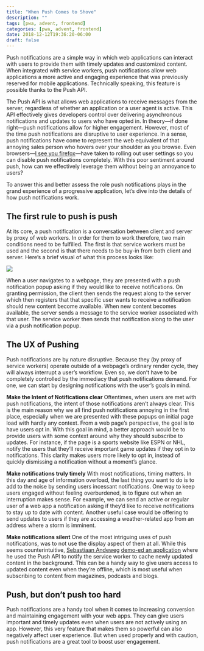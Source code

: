 ```yaml
---
title: "When Push Comes to Shove"
description: ""
tags: [pwa, advent, frontend]
categories: [pwa, advent, frontend]
date: 2018-12-12T19:36:20-06:00
draft: false
---
```


Push notifications are a simple way in which web applications can interact with users to provide them with timely updates and customized content. When integrated with service workers, push notifications allow web applications a more active and engaging experience that was previously reserved for mobile applications. Technically speaking, this feature is possible thanks to the Push API.

The Push API is what allows web applications to receive messages from the server, regardless of whether an application or a user agent is active. This API effectively gives developers control over delivering asynchronous notifications and updates to users who have opted in. In theory—if done right—push notifications allow for higher engagement. However, most of the time push notifications are disruptive to user experience. In a sense, push notifications have come to represent the web equivalent of that annoying sales person who hovers over your shoulder as you browse. Even browsers—[I see you firefox](https://support.mozilla.org/en-US/kb/push-notifications-firefox#w_how-do-i-disable-web-push-completely)—have taken to rolling out user settings so you can disable push notifications completely. With this poor sentiment around push, how can we effectively leverage them without being an annoyance to users?

To answer this and better assess the role push notifications plays in the grand experience of a progressive application, let’s dive into the details of how push notifications work.

## The first rule to push is push

At its core, a push notification is a conversation between client and server by proxy of web workers. In order for them to work therefore, two main conditions need to be fulfilled. The first is that service workers must be used and the second is that there needs to be buy-in from both client and server. Here’s a brief visual of what this process looks like:

![](https://d2mxuefqeaa7sj.cloudfront.net/s_C567C0A5648908E9E4962F5433869389BBA9C5D9F6F2EEFC714CF67D7066256C_1544662407610_Group.png)

When a user navigates to a webpage, they are presented with a push notification popup asking if they would like to receive notifications. On granting permission, the client then sends the request along to the server which then registers that that specific user wants to receive a notification should new content become available. When new content becomes available, the server sends a message to the service worker associated with that user. The service worker then sends that notification along to the user via a push notification popup.

## The UX of Pushing

Push notifications are by nature disruptive. Because they (by proxy of service workers) operate outside of a webpage’s ordinary render cycle, they will always interrupt a user’s workflow. Even so, we don’t have to be completely controlled by the immediacy that push notifications demand. For one, we can start by designing notifications with the user’s goals in mind.

**Make the Intent of Notifications clear**
Oftentimes, when users are met with push notifications, the intent of those notifications aren’t always clear. This is the main reason why we all find push notifications annoying in the first place, especially when we are presented with these popups on initial page load with hardly any context. From a web page’s perspective, the goal is to have users opt in. With this goal in mind, a better approach would be to provide users with some context around why they should subscribe to updates. For instance, if the page is a sports website like ESPN or NHL, notify the users that they’ll receive important game updates if they opt in to notifications. This clarity makes users more likely to opt in, instead of quickly dismissing a notification without a moment’s glance.

**Make notifications truly timely**
With most notifications, timing matters. In this day and age of information overload, the last thing you want to do is to add to the noise by sending users incessant notifications. One way to keep users engaged without feeling overburdened, is to figure out when an interruption makes sense. For example, we can send an active or regular user of a web app a notification asking if they’d like to receive notifications to stay up to date with content. Another useful case would be offering to send updates to users if they are accessing a weather-related app from an address where a storm is imminent.

**Make notifications silent**
One of the most intriguing uses of push notifications, was to not use the display aspect of them at all. While this seems counterintuitive, [Sebastiaan Andeweg](http://sebastiaanandeweg.nl/) [demo-ed an application](https://seblog.nl/2018/11/13/3/pushapi-without-notifications) where he used the Push API to notify the service worker to cache newly updated content in the background. This can be a handy way to give users access to updated content even when they’re offline, which is most useful when subscribing to content from magazines, podcasts and blogs.

## Push, but don’t push too hard

Push notifications are a handy tool when it comes to increasing conversion and maintaining engagement with your web apps. They can give users important and timely updates even when users are not actively using an app. However, this very feature that makes them so powerful can also negatively affect user experience. But when used properly and with caution, push notifications are a great tool to boost user engagement.
